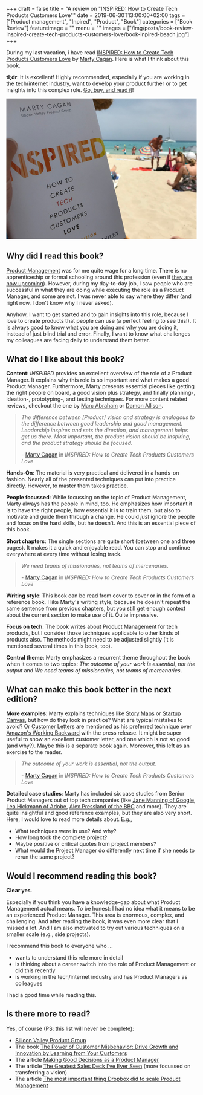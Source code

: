 +++
draft = false
title = "A review on \"INSPIRED: How to Create Tech Products Customers Love\""
date = 2019-06-30T13:00:00+02:00
tags = ["Product management", "Inpired", "Product", "Book"]
categories = ["Book Review"]
featureimage = ""
menu = ""
images = ["/img/posts/book-review-inspired-create-tech-products-customers-love/book-inpired-beach.jpg"]
+++

During my last vacation, i have read [INSPIRED: How to Create Tech Products Customers Love](https://www.amazon.de/gp/product/1119387507/ref=as_li_tl?ie=UTF8&tag=andygrunwald-21&camp=1638&creative=6742&linkCode=as2&creativeASIN=1119387507&linkId=127c087ce3ba46968814124f1842d36f) by [Marty Cagan](https://twitter.com/cagan). Here is what I think about this book.

**tl;dr**: It is excellent! Highly recommended, especially if you are working in the tech/internet industry, want to develop your product further or to get insights into this complex role. [Go, buy, and read it](https://www.amazon.de/gp/product/1119387507/ref=as_li_tl?ie=UTF8&tag=andygrunwald-21&camp=1638&creative=6742&linkCode=as2&creativeASIN=1119387507&linkId=127c087ce3ba46968814124f1842d36f)!

<!--more-->

![INSPIRED: How to Create Tech Products Customers Love at the beach of Mallorca, Spain](/img/posts/book-review-inspired-create-tech-products-customers-love/book-inpired-beach.jpg)

## Why did I read this book?

[Product Management](https://en.wikipedia.org/wiki/Product_management) was for me quite wage for a long time. There is no apprenticeship or formal schooling around this profession (even if [they are now upcoming](https://code.berlin/en/study/product-management/)).
However, during my day-to-day job, I saw people who are successful in what they are doing while executing the role as a Product Manager, and some are not. I was never able to say where they differ (and right now, I don't know why I never asked).

Anyhow, I want to get started and to gain insights into this role, because I love to create products that people can use (a perfect feeling to see this!). It is always good to know what you are doing and why you are doing it, instead of just blind trial and error.
Finally, I want to know what challenges my colleagues are facing daily to understand them better.

## What do I like about this book?

**Content**: _INSPIRED_ provides an excellent overview of the role of a Product Manager. It explains why this role is so important and what makes a good Product Manager. Furthermore, Marty presents essential pieces like getting the right people on board, a good vision plus strategy, and finally planning-, ideation-, prototyping-, and testing techniques. For more content related reviews, checkout the one by [Marc Abraham](https://medium.com/@maa1/book-review-inspired-how-to-create-tech-products-customers-love-4fc8e8f26739) or [Damon Allison](https://medium.com/@damonallison/inspired-how-to-create-tech-products-customers-love-a-book-review-513603a8a533).

> _The difference between [Product] vision and strategy is analogous to the difference between good leadership and good management. Leadership inspires and sets the direction, and management helps get us there. Most important, the product vision should be inspiring, and the product strategy should be focused._
>
> \- [Marty Cagan](https://twitter.com/cagan) in _INSPIRED: How to Create Tech Products Customers Love_

**Hands-On**: The material is very practical and delivered in a hands-on fashion. Nearly all of the presented techniques can put into practice directly. However, to master them takes practice.

**People focussed**: While focussing on the topic of Product Management, Marty always has the people in mind, too. He emphasizes how important it is to have the right people, how essential it is to train them, but also to motivate and guide them through a change. He could _just_ ignore the people and focus on the hard skills, but he doesn’t. And this is an essential piece of this book.

**Short chapters**: The single sections are quite short (between one and three pages). It makes it a quick and enjoyable read. You can stop and continue everywhere at every time without losing track.

> _We need teams of missionaries, not teams of mercenaries._
>
> \- [Marty Cagan](https://twitter.com/cagan) in _INSPIRED: How to Create Tech Products Customers Love_

**Writing style**: This book can be read from cover to cover or in the form of a reference book. I like Marty's writing style, because he doesn't repeat the same sentence from previous chapters, but you still get enough context about the current section to make use of it. Quite impressive.

**Focus on tech**: The book writes about Product Management for tech products, but I consider those techniques applicable to other kinds of products also. The methods might need to be adjusted slightly (it is mentioned several times in this book, too).

**Central theme**: Marty emphasizes a recurrent theme throughout the book when it comes to two topics: _The outcome of your work is essential, not the output_ and _We need teams of missionaries, not teams of mercenaries_.

## What can make this book better in the next edition?

**More examples**: Marty explains techniques like [Story](https://www.aha.io/roadmapping/guide/release-management/what-is-user-story-mapping) [Maps](https://medium.com/i-want-to-be-a-product-manager-when-i-grow-up/user-story-mapping-dd7462ee78cf) or [Startup Canvas](https://medium.com/@steve_mullen/an-introduction-to-lean-canvas-5c17c469d3e0), but how do they look in practice? What are typical mistakes to avoid? Or [Customer Letters](https://svpg.com/the-customer-letter/) are mentioned as his preferred technique over [Amazon's Working Backward](https://www.quora.com/What-is-Amazons-approach-to-product-development-and-product-management) with the press release. It might be super useful to show an excellent customer letter, and one which is not so good  (and why?). Maybe this is a separate book again. Moreover, this left as an exercise to the reader.

> _The outcome of your work is essential, not the output._
>
> \- [Marty Cagan](https://twitter.com/cagan) in _INSPIRED: How to Create Tech Products Customers Love_

**Detailed case studies**: Marty has included six case studies from Senior Product Managers out of top tech companies (like [Jane Manning of Google](https://twitter.com/jinpa1345), [Lea Hickmann of Adobe](https://twitter.com/leahickman), [Alex Pressland of the BBC](https://twitter.com/presslandalex) and more). They are quite insightful and good reference examples, but they are also very short. Here, I would love to read more details about. E.g.,

- What techniques were in use? And why?
- How long took the complete project?
-  Maybe positive or critical quotes from project members?
-  What would the Project Manager do differently next time if she needs to rerun the same project?

## Would I recommend reading this book?

**Clear yes**.

Especially if you think you have a knowledge-gap about what Product Management actual means. To be honest: I had no idea what it means to be an experienced Product Manager. This area is enormous, complex, and challenging. And after reading the book, it was even more clear that I missed a lot. And I am also motivated to try out various techniques on a smaller scale (e.g., side projects).

I recommend this book to everyone who ...

- wants to understand this role more in detail
- is thinking about a career switch into the role of Product Management or did this recently
- is working in the tech/internet industry and has Product Managers as colleagues

I had a good time while reading this.

## Is there more to read?

Yes, of course (PS: this list will never be complete):

- [Silicon Valley Product Group](https://svpg.com/)
- The book [The Power of Customer Misbehavior: Drive Growth and Innovation by Learning from Your Customers](https://www.amazon.de/gp/product/B00GIIJCO8/ref=as_li_tl?ie=UTF8&tag=andygrunwald-21&camp=1638&creative=6742&linkCode=as2&creativeASIN=B00GIIJCO8&linkId=4f9ce1ef5fdca39bf32586a8b85833ce)
- The article [Making Good Decisions as a Product Manager](https://blackboxofpm.com/making-good-decisions-as-a-product-manager-c66ddacc9e2b)
- The article [The Greatest Sales Deck I’ve Ever Seen](https://medium.com/the-mission/the-greatest-sales-deck-ive-ever-seen-4f4ef3391ba0) (more focussed on transferring a vision)
- The article [The most important thing Dropbox did to scale Product Management](https://medium.com/@slynch/the-most-important-thing-dropbox-did-to-scale-product-management-fed90e30697e)
